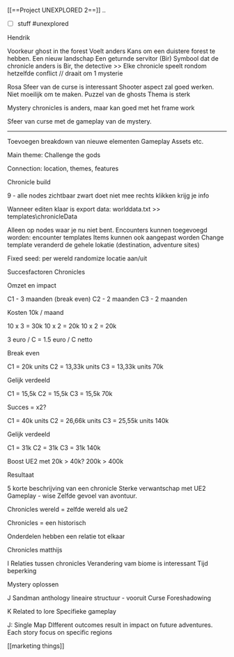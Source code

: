 [[==Project UNEXPLORED 2==]]
..
- [ ] stuff
#unexplored 

Hendrik

Voorkeur ghost in the forest
Voelt anders
Kans om een duistere forest te hebben.
Een nieuw landschap
Een geturnde servitor (Bir)
Symbool dat de chronicle anders is
Bir, the detective >> 
Elke chronicle speelt rondom hetzelfde conflict // draait om 1 mysterie



Rosa
Sfeer van de curse is interessant
Shooter aspect zal goed werken.
Niet moeilijk om te maken.
Puzzel van de ghosts
Thema is sterk

Mystery chronicles is anders, maar kan goed met het frame work

Sfeer van curse met de gameplay van de mystery.

----

Toevoegen breakdown van nieuwe elementen
Gameplay
Assets
etc.

Main theme:
Challenge the gods

Connection: location, themes, features

Chronicle build

9 - alle nodes zichtbaar
zwart doet niet mee
rechts klikken krijg je info

Wanneer editen klaar is export data: worlddata.txt >> templates\chronicleData

Alleen op nodes waar je nu niet bent.
Encounters kunnen toegevoegd worden: encounter templates
Items kunnen ook aangepast worden
Change template veranderd de gehele lokatie
(destination, adventure sites)

Fixed seed: per wereld randomize locatie aan/uit

Succesfactoren Chronicles

Omzet en impact

C1 - 3 maanden (break even)
C2 - 2 maanden
C3 - 2 maanden

Kosten 10k / maand

10 x 3 = 30k
10 x 2 = 20k
10 x 2 = 20k

3 euro / C = 1.5 euro / C netto

Break even

C1 = 20k units
C2 = 13,33k units
C3 = 13,33k units
70k

Gelijk verdeeld

C1 = 15,5k
C2 = 15,5k
C3 = 15,5k
70k

Succes = x2?

C1 = 40k units
C2 = 26,66k units
C3 = 25,55k units
140k

Gelijk verdeeld

C1 = 31k
C2 = 31k
C3 = 31k
140k

Boost UE2 met 20k > 40k?
200k > 400k


Resultaat

5 korte beschrijving van een chronicle
Sterke verwantschap met UE2
Gameplay - wise
Zelfde gevoel van avontuur.

Chronicles wereld = zelfde wereld als ue2

Chronicles = een historisch 

Onderdelen hebben een relatie tot elkaar

Chronicles matthijs

I
Relaties tussen chronicles
Verandering vam biome is interessant
Tijd beperking

Mystery oplossen

J
Sandman anthology
lineaire structuur - vooruit
Curse 
Foreshadowing

K
Related to lore
Specifieke gameplay

J: Single Map
DIfferent outcomes result in impact on future adventures.
Each story focus on specific regions

[[marketing things]]
